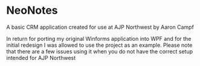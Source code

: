# NeoNotes

A basic CRM application created for use at AJP Northwest by Aaron Campf



In return for porting my original Winforms application into WPF and for the initial redesign I was allowed to use the project as an example.
Please note that there are a few issues using it when you do not have the correct setup intended for AJP Northwest
